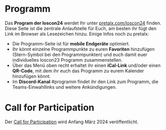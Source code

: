 # Programm

Das **Program der loscon24** werdet Ihr unter [pretalx.com/loscon24](https://pretalx.com/loscon24) finden. Diese Seite ist die zentrale Anlaufstelle für Euch, am besten ihr fügt den Link im Browser als Lesezeichen hinzu. Einige Infos noch zu pretalx:

- Die Programm-Seite ist für **mobile Endgeräte** optimiert.
- Ihr könnt einzelne Programmpunkte zu euren **Favoriten** hinzufügen (Stern-Symbol bei den Programmpunkten) und euch damit euer individuelles loscon23 Programm zusammenstellen.
- Über das Menü oben recht erhaltet ihr einen **iCal-Link** und/oder einen **QR-Code**, mit dem ihr euch das Programm zu eurem Kalender hinzufügen könnt.
- Im **Discord-Kanal** #programm findet ihr den Link zum Programm, die Teams-Einwahllinks und weitere Ankündigungen.

# Call for Participation

Der [Call for Participation](https://pretalx.com/loscon24/cfp) wird Anfang März 2024 veröffentlicht.